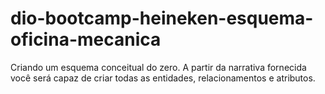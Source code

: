 # dio-bootcamp-heineken-esquema-oficina-mecanica
Criando um esquema conceitual do zero. A partir da narrativa fornecida você será capaz de criar todas as entidades, relacionamentos e atributos.
